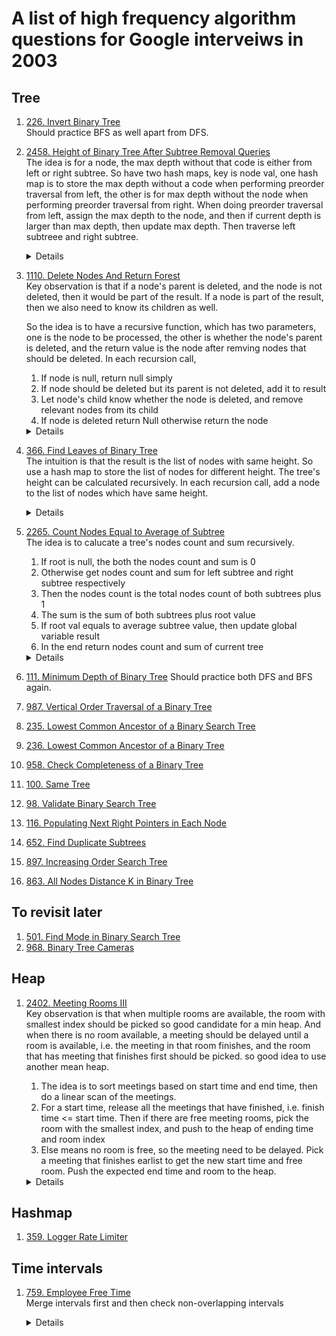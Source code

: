 # A list of high frequency algorithm questions for Google interveiws in 2003
## Tree
1. [226. Invert Binary Tree](https://leetcode.com/problems/invert-binary-tree)  
    Should practice BFS as well apart from DFS.
   
1. [2458. Height of Binary Tree After Subtree Removal Queries](https://leetcode.com/problems/height-of-binary-tree-after-subtree-removal-queries)  
  The idea is for a node, the max depth without that code is either from left or right subtree. So have two hash maps, key is node val, one hash map is to store the max depth without a code when performing preorder traversal from left, the other is for max depth without the node when performing preorder traversal from right. When doing preorder traversal from left, assign the max depth to the node, and then if current depth is larger than max depth, then update max depth. Then traverse left subtreee and right subtree.

    <details>
  
      ```python
     def treeQueries(self, root: Optional[TreeNode], queries: List[int]) -> List[int]:
          maxDepthLeft = 0
          maxDepthRight = 0
          nodeMaxDepthLeftMap = {}
          nodeMaxDepthRightMap = {}
          def preorderFromLeft(root, depth):
              nonlocal maxDepthLeft, nodeMaxDepthLeftMap
              if not root:
                  return
              nodeMaxDepthLeftMap[root.val] = maxDepthLeft
              maxDepthLeft = max(maxDepthLeft, depth)
              preorderFromLeft(root.left, depth + 1)
              preorderFromLeft(root.right, depth + 1)
          
          def preorderFromRight(root, depth):
              nonlocal maxDepthRight, nodeMaxDepthRightMap
              if not root:
                  return
              
              nodeMaxDepthRightMap[root.val] = maxDepthRight
              maxDepthRight = max(maxDepthRight, depth)
              preorderFromRight(root.right, depth + 1)
              preorderFromRight(root.left, depth + 1)
  
          preorderFromLeft(root, 0)
          preorderFromRight(root, 0)
  
          result = []
          for query in queries:
              result.append(max(nodeMaxDepthLeftMap[query], nodeMaxDepthRightMap[query]))
  
          return result
      ```
    </details>
1. [1110. Delete Nodes And Return Forest](https://leetcode.com/problems/delete-nodes-and-return-fores)  
   Key observation is that if a node's parent is deleted, and the node is not deleted, then it would be part of the result. If a node is part of the result, then we also need to know its children as well.

   So the idea is to have a recursive function, which has two parameters, one is the node to be processed, the other is whether the node's parent is deleted, and the return value is the node after remving nodes that should be deleted. In each recursion call,  
    1. If node is null, return null simply  
    1. If node should be deleted but its parent is not deleted, add it to result  
    1. Let node's child know whether the node is deleted, and remove relevant nodes from its child   
    1. If node is deleted return Null otherwise return the node  

    <details>
  
      ```python
   def delNodes(self, root: Optional[TreeNode], to_delete: List[int]) -> List[TreeNode]:
        nodes_to_delete = set(to_delete)
        result = []
        def dfs(root, is_parent_deleted):
            if not root:
                return root
            
            is_deleted = root.val in nodes_to_delete
            if is_parent_deleted and not is_deleted:
                result.append(root)
            
            root.left = dfs(root.left, is_deleted)
            root.right = dfs(root.right, is_deleted)
            return None if is_deleted else root
        dfs(root, True)
        return result
      ```
    </details>

1. [366. Find Leaves of Binary Tree](https://leetcode.com/problems/find-leaves-of-binary-tree)  
  The intuition is that the result is the list of nodes with same height. So use a hash map to store the list of nodes for different height. The tree's height can be calculated recursively. In each recursion call, add a node to the list of nodes which have same height.  

    <details>
  
      ```python
    def findLeaves(self, root: Optional[TreeNode]) -> List[List[int]]:
        heightNodesMap = defaultdict(list)

        def getHeight(root):
            if not root:
                return 0
            
            currHeight = max(getHeight(root.left), getHeight(root.right)) + 1
            heightNodesMap[currHeight].append(root.val)
            return currHeight
        
        return [heightNodesMap[height] for height in range(1, getHeight(root) + 1)]
      ```
    </details>

1. [2265. Count Nodes Equal to Average of Subtree](https://leetcode.com/problems/count-nodes-equal-to-average-of-subtree)  
    The idea is to calucate a tree's nodes count and sum recursively.   
    1. If root is null, the both the nodes count and sum is 0  
    1. Otherwise get nodes count and sum for left subtree and right subtree respectively  
    1. Then the nodes count is the total nodes count of both subtrees plus 1  
    1. The sum is the sum of both subtrees plus root value  
    1. If root val equals to average subtree value, then update global variable result  
    1. In the end return nodes count and sum of current tree  

    <details>
  
      ```python
   def averageOfSubtree(self, root: Optional[TreeNode]) -> int:
        result = 0
        def getNodesCountAndSum(root):
            nonlocal result
            if not root:
                return (0, 0)
            
            leftCount, leftSum = getNodesCountAndSum(root.left)
            rightCount, rightSum = getNodesCountAndSum(root.right)
            currCount = leftCount + rightCount + 1
            currSum = leftSum + rightSum + root.val

            if root.val == currSum // currCount:
                result += 1
            return (currCount, currSum)
        
        getNodesCountAndSum(root)
        return result
      ```
    </details>
1. [111. Minimum Depth of Binary Tree](https://leetcode.com/problems/minimum-depth-of-binary-tree)
    Should practice both DFS and BFS again.
1. [987. Vertical Order Traversal of a Binary Tree](https://leetcode.com/problems/vertical-order-traversal-of-a-binary-tree)
1. [235. Lowest Common Ancestor of a Binary Search Tree](https://leetcode.com/problems/lowest-common-ancestor-of-a-binary-search-tree)
1. [236. Lowest Common Ancestor of a Binary Tree](https://leetcode.com/problems/lowest-common-ancestor-of-a-binary-tree)  
1. [958. Check Completeness of a Binary Tree](https://leetcode.com/problems/check-completeness-of-a-binary-tree)
1. [100. Same Tree](https://leetcode.com/problems/same-tree)
1. [98. Validate Binary Search Tree](https://leetcode.com/problems/validate-binary-search-tree)
1. [116. Populating Next Right Pointers in Each Node](https://leetcode.com/problems/populating-next-right-pointers-in-each-node)
1. [652. Find Duplicate Subtrees](https://leetcode.com/problems/find-duplicate-subtrees)
1. [897. Increasing Order Search Tree](https://leetcode.com/problems/increasing-order-search-tree)
1. [863. All Nodes Distance K in Binary Tree](https://leetcode.com/problems/all-nodes-distance-k-in-binary-tree)

## To revisit later
1. [501. Find Mode in Binary Search Tree](https://leetcode.com/problems/find-mode-in-binary-search-tree)
1. [968. Binary Tree Cameras](https://leetcode.com/problems/binary-tree-cameras)      
## Heap
1. [2402. Meeting Rooms III](https://leetcode.com/problems/meeting-rooms-iii)  
    Key observation is that when multiple rooms are available, the room with smallest index should be picked so good candidate for a min heap. And when there is no room available, a meeting should be delayed until a room is available, i.e. the meeting in that room finishes, and the room that has meeting that finishes first should be picked. so good idea to use another mean heap.  
    1. The idea is to sort meetings based on start time and end time, then do a linear scan of the meetings. 
    1. For a start time, release all the meetings that have finished, i.e. finish time <= start time. Then if there are free meeting rooms, pick the room with the smallest index, and push to the heap of ending time and room index
    1. Else means no room is free, so the meeting need to be delayed. Pick a meeting that finishes earlist to get the new start time and free room. Push the expected end time and room to the heap.

    <details>
  
      ```python
    def mostBooked(self, n: int, meetings: List[List[int]]) -> int:
        freeRooms = [r for r in range(n)]
        busyRooms = []
        result = [0] * n
        for start, end in sorted(meetings):
            while busyRooms and busyRooms[0][0] <= start:
                endTime, room = heapq.heappop(busyRooms)
                heapq.heappush(freeRooms, room)
            
            if freeRooms:
                room = heapq.heappop(freeRooms)
                heapq.heappush(busyRooms, [end, room])
            else:
                endTime, room = heapq.heappop(busyRooms)
                heapq.heappush(busyRooms, [endTime + end - start, room])
            result[room] += 1
               
        return result.index(max(result))
      ```
    </details>

   
## Hashmap
1. [359. Logger Rate Limiter](https://leetcode.com/problems/logger-rate-limiter)

## Time intervals
1. [759. Employee Free Time](https://leetcode.com/problems/employee-free-time)  
  Merge intervals first and then check non-overlapping intervals  

    <details>
  
      ```python
    def employeeFreeTime(self, schedule: '[[Interval]]') -> '[Interval]':
        merged = []
        allIntervals = []
        for employeeSchedule in schedule:
            for interval in employeeSchedule:
                allIntervals.append(interval)

        sortedSchedule = sorted(allIntervals, key = lambda interval : (interval.start, interval.end))
        for interval in sortedSchedule:
            if not merged or interval.start > merged[-1].end:
                merged.append(interval)
            else:
                merged[-1].end = max(merged[-1].end, interval.end)
        
        result = []
        for i in range(1, len(merged)):
            result.append(Interval(merged[i - 1].end, merged[i].start))
        
        return result
      ```
    </details>
